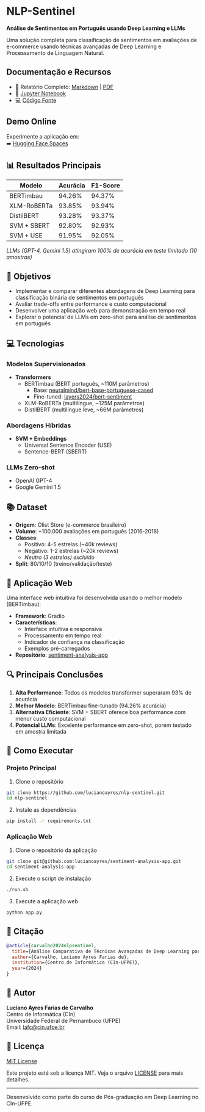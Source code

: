 # NLP-Sentinel

**Análise de Sentimentos em Português usando Deep Learning e LLMs**

Uma solução completa para classificação de sentimentos em avaliações de e-commerce usando técnicas avançadas de Deep Learning e Processamento de Linguagem Natural.

## Documentação e Recursos

- 📝 Relatório Completo: [Markdown](report/project-report.md) | [PDF](report/project-report.pdf)
- 📓 [Jupyter Notebook](notebook/Pos_Deep_Learning_Projeto_NLP_Sentinel_Projeto.ipynb)
- 💻 [Código Fonte](src/pos_deep_learning_projeto_nlp_sentinel_projeto.py)

## Demo Online

Experimente a aplicação em:  
➡️ [Hugging Face Spaces](https://huggingface.co/spaces/layers2024/sentiment-analysis)

## 📊 Resultados Principais

| Modelo              | Acurácia | F1-Score |
|---------------------|----------|----------|
| BERTimbau          | 94.26%   | 94.37%   |
| XLM-RoBERTa        | 93.85%   | 93.94%   |
| DistilBERT         | 93.28%   | 93.37%   |
| SVM + SBERT        | 92.80%   | 92.93%   |
| SVM + USE          | 91.95%   | 92.05%   |

*LLMs (GPT-4, Gemini 1.5) atingiram 100% de acurácia em teste limitado (10 amostras)*

## 🎯 Objetivos

- Implementar e comparar diferentes abordagens de Deep Learning para classificação binária de sentimentos em português
- Avaliar trade-offs entre performance e custo computacional
- Desenvolver uma aplicação web para demonstração em tempo real
- Explorar o potencial de LLMs em zero-shot para análise de sentimentos em português

## 💻 Tecnologias

### Modelos Supervisionados
- **Transformers**
  - BERTimbau (BERT português, ~110M parâmetros)
    - Base: [neuralmind/bert-base-portuguese-cased](https://huggingface.co/neuralmind/bert-base-portuguese-cased)
    - Fine-tuned: [layers2024/bert-sentiment](https://huggingface.co/layers2024/bert-sentiment)
  - XLM-RoBERTa (multilíngue, ~125M parâmetros)
  - DistilBERT (multilíngue leve, ~66M parâmetros)

### Abordagens Híbridas
- **SVM + Embeddings**
  - Universal Sentence Encoder (USE)
  - Sentence-BERT (SBERT)

### LLMs Zero-shot
- OpenAI GPT-4
- Google Gemini 1.5

## 📚 Dataset

- **Origem**: Olist Store (e-commerce brasileiro)
- **Volume**: +100.000 avaliações em português (2016-2018)
- **Classes**:
  - Positivo: 4-5 estrelas (~40k reviews)
  - Negativo: 1-2 estrelas (~20k reviews)
  - *Neutro (3 estrelas) excluído*
- **Split**: 80/10/10 (treino/validação/teste)

## 📱 Aplicação Web

Uma interface web intuitiva foi desenvolvida usando o melhor modelo (BERTimbau):

- **Framework**: Gradio
- **Características**:
  - Interface intuitiva e responsiva
  - Processamento em tempo real
  - Indicador de confiança na classificação
  - Exemplos pré-carregados
- **Repositório**: [sentiment-analysis-app](https://github.com/lucianoayres/sentiment-analysis-app)

## 🔍 Principais Conclusões

1. **Alta Performance**: Todos os modelos transformer superaram 93% de acurácia
2. **Melhor Modelo**: BERTimbau fine-tunado (94.26% acurácia)
3. **Alternativa Eficiente**: SVM + SBERT oferece boa performance com menor custo computacional
4. **Potencial LLMs**: Excelente performance em zero-shot, porém testado em amostra limitada

## 🚀 Como Executar

### Projeto Principal

1. Clone o repositório
```bash
git clone https://github.com/lucianoayres/nlp-sentinel.git
cd nlp-sentinel
```

2. Instale as dependências
```bash
pip install -r requirements.txt
```

### Aplicação Web

1. Clone o repositório da aplicação
```bash
git clone git@github.com:lucianoayres/sentiment-analysis-app.git
cd sentiment-analysis-app
```

2. Execute o script de instalação
```bash
./run.sh
```

3. Execute a aplicação web
```bash
python app.py
```

## 📝 Citação

```bibtex
@article{carvalho2024nlpsentinel,
  title={Análise Comparativa de Técnicas Avançadas de Deep Learning para Classificação de Sentimentos em Avaliações Multidomínio},
  author={Carvalho, Luciano Ayres Farias de},
  institution={Centro de Informática (CIn-UFPE)},
  year={2024}
}
```

## 👤 Autor

**Luciano Ayres Farias de Carvalho**  
Centro de Informática (CIn)  
Universidade Federal de Pernambuco (UFPE)  
Email: lafc@cin.ufpe.br

## 📄 Licença

[MIT License](./LICENSE)

Este projeto está sob a licença MIT. Veja o arquivo [LICENSE](LICENSE) para mais detalhes.

---
Desenvolvido como parte do curso de Pós-graduação em Deep Learning no CIn-UFPE.
